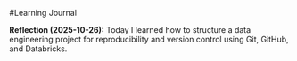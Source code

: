 #Learning Journal

**Reflection (2025-10-26):** Today I learned how to structure a data engineering project for reproducibility and version control using Git, GitHub, and Databricks.
